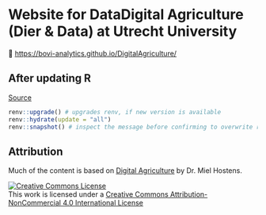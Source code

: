 # Website for DataDigital Agriculture (Dier & Data) at Utrecht University

🔗 https://bovi-analytics.github.io/DigitalAgriculture/

## After updating R

[Source](https://inbo.github.io/tutorials/tutorials/r_renv_update/)

``` r
renv::upgrade() # upgrades renv, if new version is available 
renv::hydrate(update = "all") 
renv::snapshot() # inspect the message before confirming to overwrite renv.lock
```

## Attribution

Much of the content is based on [Digital Agriculture](https://bovi-analytics.github.io/DigitalAgriculture/) by Dr. Miel Hostens.

<a rel="license" href="http://creativecommons.org/licenses/by-nc/4.0/"><img src="https://i.creativecommons.org/l/by-nc/4.0/88x31.png" alt="Creative Commons License" style="border-width:0"/></a><br />This work is licensed under a <a rel="license" href="http://creativecommons.org/licenses/by-nc/4.0/">Creative Commons Attribution-NonCommercial 4.0 International License</a>
